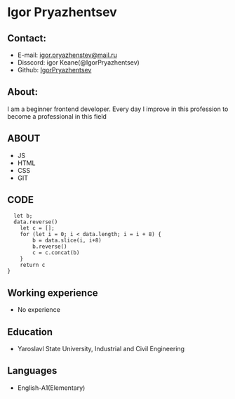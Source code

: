 # Igor Pryazhentsev #

## Contact: ##

* E-mail: igor.pryazhenstev@mail.ru
* Disscord: igor Keane(@IgorPryazhentsev)
* Github: [IgorPryazhentsev](https://github.com/IgorPryazhentsev)

## About: ##

I am a beginner frontend developer. Every day I improve in this profession to become a professional in this field

## ABOUT ##

* JS
* HTML
* CSS
* GIT

## CODE ##

```function dataReverse(data) {
  let b;
  data.reverse()
    let c = [];
    for (let i = 0; i < data.length; i = i + 8) {
        b = data.slice(i, i+8)
        b.reverse()
        c = c.concat(b)
    }
    return c
}
```

## Working experience ##

* No experience

## Education ##

* Yaroslavl State University, Industrial and Civil Engineering

## Languages ##

* English-A1(Elementary)


